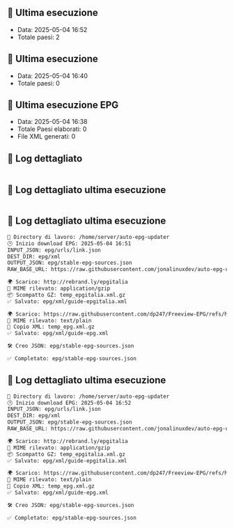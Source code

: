 ## 📜 Ultima esecuzione

- Data: 2025-05-04 16:52
- Totale paesi: 2

## 📝 Ultima esecuzione

- Data: 2025-05-04 16:40
- Totale paesi: 0

## 📅 Ultima esecuzione EPG

- Data: 2025-05-04 16:38
- Totale Paesi elaborati: 0
- File XML generati: 0

## 🧾 Log dettagliato

```bash
```

## 🧾 Log dettagliato ultima esecuzione

```bash
```

## 📜 Log dettagliato ultima esecuzione

```bash
📁 Directory di lavoro: /home/server/auto-epg-updater
🕒 Inizio download EPG: 2025-05-04 16:51
INPUT_JSON: epg/urls/link.json
DEST_DIR: epg/xml
OUTPUT_JSON: epg/stable-epg-sources.json
RAW_BASE_URL: https://raw.githubusercontent.com/jonalinuxdev/auto-epg-updater/refs/heads/main/epg/xml

🌍 Scarico: http://rebrand.ly/epgitalia
🔎 MIME rilevato: application/gzip
📦 Scompatto GZ: temp_epgitalia.xml.gz
✅ Salvato: epg/xml/guide-epgitalia.xml

🌍 Scarico: https://raw.githubusercontent.com/dp247/Freeview-EPG/refs/heads/master/epg.xml
🔎 MIME rilevato: text/plain
📄 Copio XML: temp_epg.xml.gz
✅ Salvato: epg/xml/guide-epg.xml

🛠️ Creo JSON: epg/stable-epg-sources.json

✅ Completato: epg/stable-epg-sources.json
```

## 📜 Log dettagliato ultima esecuzione

```bash
📁 Directory di lavoro: /home/server/auto-epg-updater
🕒 Inizio download EPG: 2025-05-04 16:52
INPUT_JSON: epg/urls/link.json
DEST_DIR: epg/xml
OUTPUT_JSON: epg/stable-epg-sources.json
RAW_BASE_URL: https://raw.githubusercontent.com/jonalinuxdev/auto-epg-updater/refs/heads/main/epg/xml

🌍 Scarico: http://rebrand.ly/epgitalia
🔎 MIME rilevato: application/gzip
📦 Scompatto GZ: temp_epgitalia.xml.gz
✅ Salvato: epg/xml/guide-epgitalia.xml

🌍 Scarico: https://raw.githubusercontent.com/dp247/Freeview-EPG/refs/heads/master/epg.xml
🔎 MIME rilevato: text/plain
📄 Copio XML: temp_epg.xml.gz
✅ Salvato: epg/xml/guide-epg.xml

🛠️ Creo JSON: epg/stable-epg-sources.json

✅ Completato: epg/stable-epg-sources.json
```

